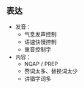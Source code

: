 
## 表达

- 发音：
    - 气息发声控制
    - 语速快慢控制
    - 重音控制字
- 内容：
    - NQAP / PREP
    - 赘词太多、替换词太少
    - 讲错字词多

